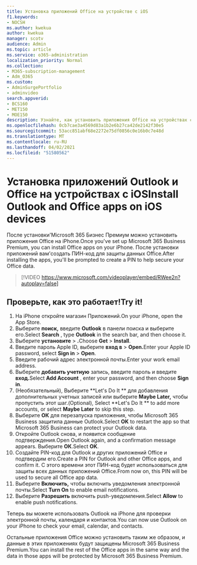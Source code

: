 ```yaml
---
title: Установка приложений Office на устройстве с iOS
f1.keywords:
- NOCSH
ms.author: kwekua
author: kwekua
manager: scotv
audience: Admin
ms.topic: article
ms.service: o365-administration
localization_priority: Normal
ms.collection:
- M365-subscription-management
- Adm_O365
ms.custom:
- AdminSurgePortfolio
- adminvideo
search.appverid:
- BCS160
- MET150
- MOE150
description: Узнайте, как установить приложения Office на устройствах с iOS.
ms.openlocfilehash: 0cb7cae3a4569d83a1b2e6b27ca42de2142f30e5
ms.sourcegitcommit: 53acc851abf68e2272e75df0856c0e16b0c7e48d
ms.translationtype: MT
ms.contentlocale: ru-RU
ms.lasthandoff: 04/02/2021
ms.locfileid: "51580562"
---
```

# <a name="install-outlook-and-office-apps-on-ios-devices"></a><span data-ttu-id="34e57-103">Установка приложений Outlook и Office на устройствах с iOS</span><span class="sxs-lookup"><span data-stu-id="34e57-103">Install Outlook and Office apps on iOS devices</span></span>

<span data-ttu-id="34e57-104">После установки&#39;Microsoft 365 Бизнес Премиум можно установить приложения Office на iPhone.</span><span class="sxs-lookup"><span data-stu-id="34e57-104">Once you&#39;ve set up Microsoft 365 Business Premium, you can install Office apps on your iPhone.</span></span> <span data-ttu-id="34e57-105">После установки приложений вам&#39;создать ПИН-код для защиты данных Office.</span><span class="sxs-lookup"><span data-stu-id="34e57-105">After installing the apps, you&#39;ll be prompted to create a PIN to help secure your Office data.</span></span>

> [!VIDEO https://www.microsoft.com/videoplayer/embed/RWee2n?autoplay=false]

## <a name="try-it"></a><span data-ttu-id="34e57-106">Проверьте, как это работает!</span><span class="sxs-lookup"><span data-stu-id="34e57-106">Try it!</span></span>

1. <span data-ttu-id="34e57-107">На iPhone откройте магазин Приложений.</span><span class="sxs-lookup"><span data-stu-id="34e57-107">On your iPhone, open the App Store.</span></span>
2. <span data-ttu-id="34e57-108">Выберите  **поиск,** введите  **Outlook** в панели поиска и выберите его.</span><span class="sxs-lookup"><span data-stu-id="34e57-108">Select  **Search** , type  **Outlook** in the search bar, and then choose it.</span></span>
3. <span data-ttu-id="34e57-109">Выберите **установите**   >   **.**</span><span class="sxs-lookup"><span data-stu-id="34e57-109">Choose  **Get**  >  **Install**.</span></span>
4. <span data-ttu-id="34e57-110">Введите пароль Apple ID, выберите **вход в**  >   **Open.**</span><span class="sxs-lookup"><span data-stu-id="34e57-110">Enter your Apple ID password, select **Sign in** >  **Open**.</span></span>
5. <span data-ttu-id="34e57-111">Введите рабочий адрес электронной почты.</span><span class="sxs-lookup"><span data-stu-id="34e57-111">Enter your work email address.</span></span>
6. <span data-ttu-id="34e57-112">Выберите **добавить учетную** запись, введите пароль и введите **вход.**</span><span class="sxs-lookup"><span data-stu-id="34e57-112">Select  **Add Account** , enter your password, and then choose  **Sign in**.</span></span>
7. <span data-ttu-id="34e57-113">(Необязательный), Выберите \*\*Let's Do It \*\* для добавления дополнительных учетных записей или выберите  **Maybe Later,**  чтобы пропустить этот шаг.</span><span class="sxs-lookup"><span data-stu-id="34e57-113">(Optional), Select  \*\*Let's Do It \*\* to add more accounts, or select  **Maybe Later**  to skip this step.</span></span>
8. <span data-ttu-id="34e57-114">Выберите  **ОК** для перезапуска приложения, чтобы Microsoft 365 Business защитила данные Outlook.</span><span class="sxs-lookup"><span data-stu-id="34e57-114">Select  **OK** to restart the app so that Microsoft 365 Business  can protect your Outlook data.</span></span>
9. <span data-ttu-id="34e57-115">Откройте Outlook снова, и появится сообщение подтверждения.</span><span class="sxs-lookup"><span data-stu-id="34e57-115">Open Outlook again, and a confirmation message appears.</span></span> <span data-ttu-id="34e57-116">Выберите  **ОК**.</span><span class="sxs-lookup"><span data-stu-id="34e57-116">Select  **OK**.</span></span>
10. <span data-ttu-id="34e57-117">Создайте PIN-код для Outlook и других приложений Office и подтвердим его.</span><span class="sxs-lookup"><span data-stu-id="34e57-117">Create a PIN for Outlook and other Office apps, and confirm it.</span></span> <span data-ttu-id="34e57-118">С этого времени этот ПИН-код будет использоваться для защиты всех данных приложений Office.</span><span class="sxs-lookup"><span data-stu-id="34e57-118">From now on, this PIN will be used to secure all Office app data.</span></span>
11. <span data-ttu-id="34e57-119">Выберите  **Включить,**  чтобы включить уведомления электронной почты.</span><span class="sxs-lookup"><span data-stu-id="34e57-119">Select  **Turn On**  to enable email notifications.</span></span>
12. <span data-ttu-id="34e57-120">Выберите  **Разрешить** включить push-уведомления.</span><span class="sxs-lookup"><span data-stu-id="34e57-120">Select  **Allow** to enable push notifications.</span></span>

<span data-ttu-id="34e57-121">Теперь вы можете использовать Outlook на iPhone для проверки электронной почты, календаря и контактов.</span><span class="sxs-lookup"><span data-stu-id="34e57-121">You can now use Outlook on your iPhone to check your email, calendar, and contacts.</span></span>

<span data-ttu-id="34e57-122">Остальные приложения Office можно установить таким же образом, и данные в этих приложениях будут защищены Microsoft 365 Business Premium.</span><span class="sxs-lookup"><span data-stu-id="34e57-122">You can install the rest of the Office apps in the same way and the data in those apps will be protected by Microsoft 365 Business Premium.</span></span>